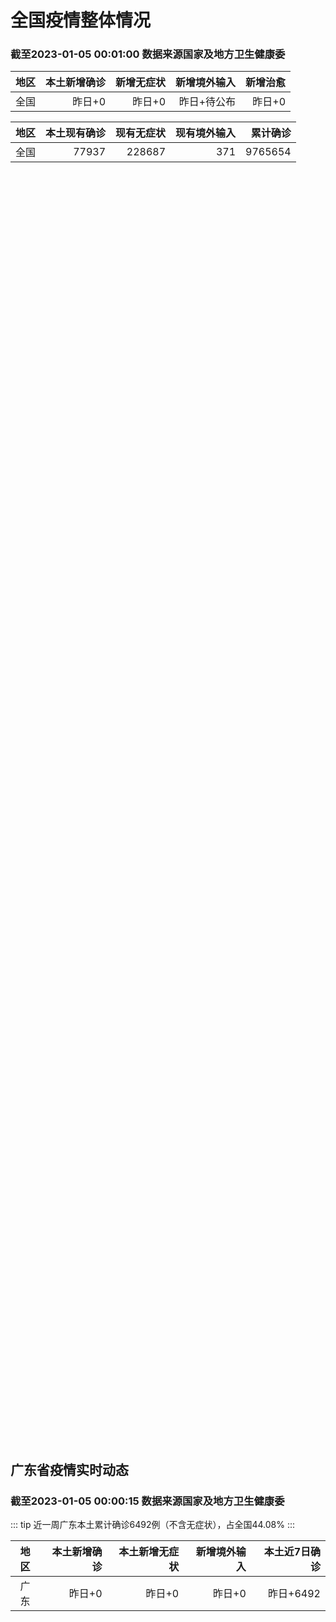 
# 全国疫情整体情况
### 截至2023-01-05 00:01:00 数据来源国家及地方卫生健康委

|地区|本土新增确诊|新增无症状|新增境外输入|新增治愈|
|:--:|---:|---:|---:|---:|
|全国|昨日+0|昨日+0|昨日+待公布|昨日+0|

|地区|本土现有确诊|现有无症状|现有境外输入|累计确诊|
|:--:|---:|---:|---:|---:|
|全国|77937|228687|371|9765654|

<ChinaMap :dataList="dataList" :title="title"/>

<div id="chinaDayModify" style="width:100%;height:500px;margin-bottom:10px;"></div>
<div id="chinaAddHistoryData" style="width:100%;height:500px;margin-bottom:10px;"></div>
<div id="chinaNowHistoryData" style="width:100%;height:500px;margin-bottom:10px;"></div>
<div id="chinaTotalHistoryData" style="width:100%;height:500px;margin-bottom:10px;"></div>


## 广东省疫情实时动态
### 截至2023-01-05 00:00:15 数据来源国家及地方卫生健康委

::: tip 近一周广东本土累计确诊6492例（不含无症状），占全国44.08%
:::

|地区|本土新增确诊|本土新增无症状|新增境外输入|本土近7日确诊|
|:--:|---:|---:|---:|---:|
|广东|昨日+0|昨日+0|昨日+0|昨日+6492|

<div id="guangdongModify" style="width:100%;height:500px;margin-bottom:10px;"></div>
<div id="guangdongTotalHistory" style="width:100%;height:500px;margin-bottom:10px;"></div>
<div id="guangzhouModifyHistory" style="width:100%;height:500px;margin-bottom:10px;"></div>


<script>
import * as echarts from 'echarts'
export default {
  data(){
    return {
      title: '新增本土确诊',
      dataList: [{name: '台湾', value: 0, addList: []},{name: '香港', value: 0, addList: []},{name: '广东', value: 0, addList: []},{name: '湖北', value: 0, addList: []},{name: '上海', value: 0, addList: []},{name: '吉林', value: 0, addList: []},{name: '四川', value: 0, addList: []},{name: '重庆', value: 0, addList: []},{name: '福建', value: 0, addList: []},{name: '海南', value: 0, addList: []},{name: '河南', value: 0, addList: []},{name: '北京', value: 0, addList: []},{name: '内蒙古', value: 0, addList: []},{name: '云南', value: 0, addList: []},{name: '浙江', value: 0, addList: []},{name: '陕西', value: 0, addList: []},{name: '黑龙江', value: 0, addList: []},{name: '山西', value: 0, addList: []},{name: '山东', value: 0, addList: []},{name: '湖南', value: 0, addList: []},{name: '江苏', value: 0, addList: []},{name: '广西', value: 0, addList: []},{name: '天津', value: 0, addList: []},{name: '辽宁', value: 0, addList: []},{name: '河北', value: 0, addList: []},{name: '澳门', value: 0, addList: []},{name: '新疆', value: 0, addList: []},{name: '江西', value: 0, addList: []},{name: '贵州', value: 0, addList: []},{name: '安徽', value: 0, addList: []},{name: '甘肃', value: 0, addList: []},{name: '西藏', value: 0, addList: []},{name: '青海', value: 0, addList: []},{name: '宁夏', value: 0, addList: []},{name: '南海诸岛', value: 0, addList: []}]
    }
  },
  mounted () {
    const themeObj = {"color":["#2ec7c9","#b6a2de","#5ab1ef","#ffb980","#d87a80","#8d98b3","#e5cf0d","#97b552","#95706d","#dc69aa","#07a2a4","#9a7fd1","#588dd5","#f5994e","#c05050","#59678c","#c9ab00","#7eb00a","#6f5553","#c14089"],"backgroundColor":"rgba(0,0,0,0)","textStyle":{},"title":{"textStyle":{"color":"#008acd"},"subtextStyle":{"color":"#aaaaaa"}},"line":{"itemStyle":{"borderWidth":1},"lineStyle":{"width":2},"symbolSize":3,"symbol":"emptyCircle","smooth":true},"radar":{"itemStyle":{"borderWidth":1},"lineStyle":{"width":2},"symbolSize":3,"symbol":"emptyCircle","smooth":true},"bar":{"itemStyle":{"barBorderWidth":0,"barBorderColor":"#ccc"}},"pie":{"itemStyle":{"borderWidth":0,"borderColor":"#ccc"}},"scatter":{"itemStyle":{"borderWidth":0,"borderColor":"#ccc"}},"boxplot":{"itemStyle":{"borderWidth":0,"borderColor":"#ccc"}},"parallel":{"itemStyle":{"borderWidth":0,"borderColor":"#ccc"}},"sankey":{"itemStyle":{"borderWidth":0,"borderColor":"#ccc"}},"funnel":{"itemStyle":{"borderWidth":0,"borderColor":"#ccc"}},"gauge":{"itemStyle":{"borderWidth":0,"borderColor":"#ccc"}},"candlestick":{"itemStyle":{"color":"#d87a80","color0":"#2ec7c9","borderColor":"#d87a80","borderColor0":"#2ec7c9","borderWidth":1}},"graph":{"itemStyle":{"borderWidth":0,"borderColor":"#ccc"},"lineStyle":{"width":1,"color":"#aaaaaa"},"symbolSize":3,"symbol":"emptyCircle","smooth":true,"color":["#2ec7c9","#b6a2de","#5ab1ef","#ffb980","#d87a80","#8d98b3","#e5cf0d","#97b552","#95706d","#dc69aa","#07a2a4","#9a7fd1","#588dd5","#f5994e","#c05050","#59678c","#c9ab00","#7eb00a","#6f5553","#c14089"],"label":{"color":"#eeeeee"}},"map":{"itemStyle":{"areaColor":"#dddddd","borderColor":"#eeeeee","borderWidth":0.5},"label":{"color":"#d87a80"},"emphasis":{"itemStyle":{"areaColor":"rgba(254,153,78,1)","borderColor":"#444","borderWidth":1},"label":{"color":"rgb(100,0,0)"}}},"geo":{"itemStyle":{"areaColor":"#dddddd","borderColor":"#eeeeee","borderWidth":0.5},"label":{"color":"#d87a80"},"emphasis":{"itemStyle":{"areaColor":"rgba(254,153,78,1)","borderColor":"#444","borderWidth":1},"label":{"color":"rgb(100,0,0)"}}},"categoryAxis":{"axisLine":{"show":true,"lineStyle":{"color":"#008acd"}},"axisTick":{"show":true,"lineStyle":{"color":"#333"}},"axisLabel":{"show":true,"color":"#333"},"splitLine":{"show":false,"lineStyle":{"color":["#eee"]}},"splitArea":{"show":false,"areaStyle":{"color":["rgba(250,250,250,0.3)","rgba(200,200,200,0.3)"]}}},"valueAxis":{"axisLine":{"show":true,"lineStyle":{"color":"#008acd"}},"axisTick":{"show":true,"lineStyle":{"color":"#333"}},"axisLabel":{"show":true,"color":"#333"},"splitLine":{"show":true,"lineStyle":{"color":["#eee"]}},"splitArea":{"show":true,"areaStyle":{"color":["rgba(250,250,250,0.3)","rgba(200,200,200,0.3)"]}}},"logAxis":{"axisLine":{"show":true,"lineStyle":{"color":"#008acd"}},"axisTick":{"show":true,"lineStyle":{"color":"#333"}},"axisLabel":{"show":true,"color":"#333"},"splitLine":{"show":true,"lineStyle":{"color":["#eee"]}},"splitArea":{"show":true,"areaStyle":{"color":["rgba(250,250,250,0.3)","rgba(200,200,200,0.3)"]}}},"timeAxis":{"axisLine":{"show":true,"lineStyle":{"color":"#008acd"}},"axisTick":{"show":true,"lineStyle":{"color":"#333"}},"axisLabel":{"show":true,"color":"#333"},"splitLine":{"show":true,"lineStyle":{"color":["#eee"]}},"splitArea":{"show":false,"areaStyle":{"color":["rgba(250,250,250,0.3)","rgba(200,200,200,0.3)"]}}},"toolbox":{"iconStyle":{"borderColor":"#2ec7c9"},"emphasis":{"iconStyle":{"borderColor":"#18a4a6"}}},"legend":{"textStyle":{"color":"#333333"}},"tooltip":{"axisPointer":{"lineStyle":{"color":"#008acd","width":"1"},"crossStyle":{"color":"#008acd","width":"1"}}},"timeline":{"lineStyle":{"color":"#008acd","width":1},"itemStyle":{"color":"#008acd","borderWidth":1},"controlStyle":{"color":"#008acd","borderColor":"#008acd","borderWidth":0.5},"checkpointStyle":{"color":"#2ec7c9","borderColor":"#2ec7c9"},"label":{"color":"#008acd"},"emphasis":{"itemStyle":{"color":"#a9334c"},"controlStyle":{"color":"#008acd","borderColor":"#008acd","borderWidth":0.5},"label":{"color":"#008acd"}}},"visualMap":{"color":["#5ab1ef","#e0ffff"]},"dataZoom":{"backgroundColor":"rgba(47,69,84,0)","dataBackgroundColor":"#efefff","fillerColor":"rgba(182,162,222,0.2)","handleColor":"#008acd","handleSize":"100%","textStyle":{"color":"#333333"}},"markPoint":{"label":{"color":"#eeeeee"},"emphasis":{"label":{"color":"#eeeeee"}}}}

    echarts.registerTheme('dark', (themeObj))

    this.chartChDay = echarts.init(document.getElementById("chinaDayModify"), "dark")
,this.chartChAdd = echarts.init(document.getElementById("chinaAddHistoryData"), "dark")
,this.chartChNow = echarts.init(document.getElementById("chinaNowHistoryData"), "dark")
,this.chartChTotal = echarts.init(document.getElementById("chinaTotalHistoryData"), "dark")
,this.chartGdMod = echarts.init(document.getElementById("guangdongModify"), "dark")
,this.chartGdTotal = echarts.init(document.getElementById("guangdongTotalHistory"), "dark")
,this.chartGzMod = echarts.init(document.getElementById("guangzhouModifyHistory"), "dark")


    const option_gd_mod = {
      title: {
        text: '广东疫情新增趋势（人）'
      },
      tooltip: {
        trigger: 'axis',
        axisPointer: {
          type: 'cross',
          label: {
            backgroundColor: '#6a7985'
          }
        }
      },
      legend: {
        top: 20,
        data: [{name: '本土新增确诊',icon: 'rect'}, {name: '本土新增无症状',icon: 'rect'},{name: '新增境外输入',icon: 'rect'}]
      },
      grid: {
        left: '3%',
        right: '4%',
        bottom: '3%',
        containLabel: true
      },
      toolbox: {
        feature: {
          saveAsImage: {}
        }
      },
      xAxis: {
        type: 'category',
        boundaryGap: false,
        data: []
      },
      yAxis: {
        type: 'value'
      },
      series: [
        {
          name: '本土新增确诊',
          type: 'line',
          areaStyle: {},
          emphasis: {
            focus: 'series'
          },
          data: []
        },
        {
          name: '本土新增无症状',
          type: 'line',
          areaStyle: {},
          emphasis: {
            focus: 'series'
          },
          data: []
        },
        {
          name: '新增境外输入',
          type: 'line',
          areaStyle: {},
          emphasis: {
            focus: 'series'
          },
          data: []
        }
      ]
    };

    const option_gd_total = {
      title: {
        text: '广东疫情概览（人）'
      },
      tooltip: {
        trigger: 'axis',
        axisPointer: {
          type: 'cross',
          label: {
            backgroundColor: '#6a7985'
          }
        }
      },
      legend: {
        top: 20,
        data: [{name: '累计确诊',icon: 'rect'},{name: '累计治愈',icon: 'rect'}]
      },
      grid: {
        left: '3%',
        right: '4%',
        bottom: '3%',
        containLabel: true
      },
      toolbox: {
        feature: {
          saveAsImage: {}
        }
      },
      xAxis: {
        type: 'category',
        boundaryGap: false,
        data: ["02.02","02.03","02.04","02.05","02.06","02.07","02.08","02.09","02.10","02.11","02.12","02.13","02.14","02.15","02.16","02.17","02.18","02.19","02.20","02.21","02.22","02.23","02.24","02.25","02.26","02.27","02.28","03.01","03.02","03.03","03.04","03.05","03.06","03.07","03.08","03.09","03.10","03.11","03.12","03.13","03.14","03.15","03.16","03.17","03.18","03.19","03.20","03.21","03.22","03.23","03.24","03.25","03.26","03.27","03.28","03.29","03.30","03.31","04.01",]
      },
      yAxis: {
        type: 'value'
      },
      series: [
        {
          name: '累计确诊',
          type: 'line',
          areaStyle: {},
          emphasis: {
            focus: 'series'
          },
          data: [84287,84287,84287,84287,84287,84287,84287,84287,84287,84287,84287,84287,84287,84287,84287,84287,84287,84287,84287,84287,84287,84287,84287,84287,84287,84287,84287,84287,84287,84287,84287,84287,84287,84287,84287,84287,84287,84287,84287,84287,84287,84287,84287,84287,84287,84287,84287,84287,84287,84287,84287,84287,84287,84287,84287,84287,84287,84287,84287,]
        },
        {
          name: '累计治愈',
          type: 'line',
          areaStyle: {},
          emphasis: {
            focus: 'series'
          },
          data: [51366,51366,51366,51366,51366,51366,51366,51366,51366,51366,51366,51366,51366,51366,51366,51366,51366,51366,51366,51366,51366,51366,51366,51366,51366,51366,51366,51366,51366,51366,51366,51366,51366,51366,51366,51366,51366,51366,51366,51366,51366,51366,51366,51366,51366,51366,51366,51366,51366,51366,51366,51366,51366,51366,51366,51366,51366,51366,51366,]
        }
      ]
    };

    const option_gz_mod = {
      title: {
        text: '广州疫情新增趋势（人）'
      },
      tooltip: {
        trigger: 'axis',
        axisPointer: {
          type: 'cross',
          label: {
            backgroundColor: '#6a7985'
          }
        }
      },
      legend: {
        top: 20,
        data: [{name: '本土新增确诊',icon: 'rect'},{name: '本土新增无症状',icon: 'rect'}]
      },
      grid: {
        left: '3%',
        right: '4%',
        bottom: '3%',
        containLabel: true
      },
      toolbox: {
        feature: {
          saveAsImage: {}
        }
      },
      xAxis: {
        type: 'category',
        boundaryGap: false,
        data: []
      },
      yAxis: {
        type: 'value'
      },
      series: [
        {
          name: '本土新增确诊',
          type: 'line',
          areaStyle: {},
          emphasis: {
            focus: 'series'
          },
          data: []
        },
        {
          name: '本土新增无症状',
          type: 'line',
          areaStyle: {},
          emphasis: {
            focus: 'series'
          },
          data: []
        }
      ]
    };

    const option_ch_day  = {
      series: [
        {
          type: 'treemap',
          data: [
            {
              name: '本土新增确诊昨日+0',
              value: 1,
            },
            {
              name: '新增无症状昨日+0',
              value: 1,
            },
            {
              name: '新增境外输入昨日+待公布',
              value: 1,
            },
            {
              name: '新增治愈昨日+0',
              value: 1,
            },
          ]
        }
      ]
    };

    const option_ch_add = {
      title: {
        text: '新增疫情整体走势'
      },
      tooltip: {
        trigger: 'axis',
        axisPointer: {
          type: 'cross',
          label: {
            backgroundColor: '#6a7985'
          }
        }
      },
      legend: {
        top: 20,
        data: [{name: '本土确诊',icon: 'rect'}, {name: '无症状感染',icon: 'rect'},{name: '新增境外输入',icon: 'rect'}]
      },
      grid: {
        left: '3%',
        right: '4%',
        bottom: '3%',
        containLabel: true
      },
      toolbox: {
        feature: {
          saveAsImage: {}
        }
      },
      xAxis: {
        type: 'category',
        boundaryGap: false,
        data: []
      },
      yAxis: {
        type: 'value'
      },
      series: [
        {
          name: '本土确诊',
          type: 'line',
          areaStyle: {},
          emphasis: {
            focus: 'series'
          },
          data: []
        },
        {
          name: '无症状感染',
          type: 'line',
          areaStyle: {},
          emphasis: {
            focus: 'series'
          },
          data: []
        },
        {
          name: '新增境外输入',
          type: 'line',
          areaStyle: {},
          emphasis: {
            focus: 'series'
          },
          data: []
        }
      ]
    };

    const option_ch_now = {
      title: {
        text: '现有疫情整体走势'
      },
      tooltip: {
        trigger: 'axis',
        axisPointer: {
          type: 'cross',
          label: {
            backgroundColor: '#6a7985'
          }
        }
      },
      legend: {
        top: 20,
        data: [{name: '本土确诊',icon: 'rect'}, {name: '无症状感染',icon: 'rect'},{name: '新增境外输入',icon: 'rect'}]
      },
      grid: {
        left: '3%',
        right: '4%',
        bottom: '3%',
        containLabel: true
      },
      toolbox: {
        feature: {
          saveAsImage: {}
        }
      },
      xAxis: {
        type: 'category',
        boundaryGap: false,
        data: ["02.02","02.03","02.04","02.05","02.06","02.07","02.08","02.09","02.10","02.11","02.12","02.13","02.14","02.15","02.16","02.17","02.18","02.19","02.20","02.21","02.22","02.23","02.24","02.25","02.26","02.27","02.28","03.01","03.02","03.03","03.04","03.05","03.06","03.07","03.08","03.09","03.10","03.11","03.12","03.13","03.14","03.15","03.16","03.17","03.18","03.19","03.20","03.21","03.22","03.23","03.24","03.25","03.26","03.27","03.28","03.29","03.30","03.31","04.01",]
      },
      yAxis: {
        type: 'value'
      },
      series: [
        {
          name: '本土确诊',
          type: 'line',
          areaStyle: {},
          emphasis: {
            focus: 'series'
          },
          data: [77937,77937,77937,77937,77937,77937,77937,77937,77937,77937,77937,77937,77937,77937,77937,77937,77937,77937,77937,77937,77937,77937,77937,77937,77937,77937,77937,77937,77937,77937,77937,77937,77937,77937,77937,77937,77937,77937,77937,77937,77937,77937,77937,77937,77937,77937,77937,77937,77937,77937,77937,77937,77937,77937,77937,77937,77937,77937,77937,]
        },
        {
          name: '无症状感染',
          type: 'line',
          areaStyle: {},
          emphasis: {
            focus: 'series'
          },
          data: [371,371,371,371,371,371,371,371,371,371,371,371,371,371,371,371,371,371,371,371,371,371,371,371,371,371,371,371,371,371,371,371,371,371,371,371,371,371,371,371,371,371,371,371,371,371,371,371,371,371,371,371,371,371,371,371,371,371,371,]
        },
        {
          name: '新增境外输入',
          type: 'line',
          areaStyle: {},
          emphasis: {
            focus: 'series'
          },
          data: [228687,228687,228687,228687,228687,228687,228687,228687,228687,228687,228687,228687,228687,228687,228687,228687,228687,228687,228687,228687,228687,228687,228687,228687,228687,228687,228687,228687,228687,228687,228687,228687,228687,228687,228687,228687,228687,228687,228687,228687,228687,228687,228687,228687,228687,228687,228687,228687,228687,228687,228687,228687,228687,228687,228687,228687,228687,228687,228687,]
        }
      ]
    };

    const option_ch_total = {
      title: {
        text: '累计疫情整体走势'
      },
      tooltip: {
        trigger: 'axis',
        axisPointer: {
          type: 'cross',
          label: {
            backgroundColor: '#6a7985'
          }
        }
      },
      legend: {
        top: 20,
        data: [{name: '确诊(含港澳台)', con: 'rect'}, {name: '死亡(含港澳台)',icon: 'rect'}]
      },
      grid: {
        left: '3%',
        right: '4%',
        bottom: '3%',
        containLabel: true
      },
      toolbox: {
        feature: {
          saveAsImage: {}
        }
      },
      xAxis: {
        type: 'category',
        boundaryGap: false,
        data: ["02.02","02.03","02.04","02.05","02.06","02.07","02.08","02.09","02.10","02.11","02.12","02.13","02.14","02.15","02.16","02.17","02.18","02.19","02.20","02.21","02.22","02.23","02.24","02.25","02.26","02.27","02.28","03.01","03.02","03.03","03.04","03.05","03.06","03.07","03.08","03.09","03.10","03.11","03.12","03.13","03.14","03.15","03.16","03.17","03.18","03.19","03.20","03.21","03.22","03.23","03.24","03.25","03.26","03.27","03.28","03.29","03.30","03.31","04.01",]
      },
      yAxis: {
        type: 'value'
      },
      series: [
        {
          name: '确诊(含港澳台)',
          type: 'line',
          areaStyle: {},
          emphasis: {
            focus: 'series'
          },
          data: [9765654,9765654,9765654,9765654,9765654,9765654,9765654,9765654,9765654,9765654,9765654,9765654,9765654,9765654,9765654,9765654,9765654,9765654,9765654,9765654,9765654,9765654,9765654,9765654,9765654,9765654,9765654,9765654,9765654,9765654,9765654,9765654,9765654,9765654,9765654,9765654,9765654,9765654,9765654,9765654,9765654,9765654,9765654,9765654,9765654,9765654,9765654,9765654,9765654,9765654,9765654,9765654,9765654,9765654,9765654,9765654,9765654,9765654,9765654,]
        },
        {
          name: '死亡(含港澳台)',
          type: 'line',
          areaStyle: {},
          emphasis: {
            focus: 'series'
          },
          data: [28939,28939,28939,28939,28939,28939,28939,28939,28939,28939,28939,28939,28939,28939,28939,28939,28939,28939,28939,28939,28939,28939,28939,28939,28939,28939,28939,28939,28939,28939,28939,28939,28939,28939,28939,28939,28939,28939,28939,28939,28939,28939,28939,28939,28939,28939,28939,28939,28939,28939,28939,28939,28939,28939,28939,28939,28939,28939,28939,]
        }
      ]
    };

    this.chartGdMod.setOption(option_gd_mod);
    this.chartGdTotal.setOption(option_gd_total);
    this.chartGzMod.setOption(option_gz_mod);
    this.chartChDay.setOption(option_ch_day);
    this.chartChAdd.setOption(option_ch_add);
    this.chartChNow.setOption(option_ch_now);
    this.chartChTotal.setOption(option_ch_total);

    window.onresize = () => {
      this.chartGdMod.resize()
      this.chartGdTotal.resize()
      this.chartGzMod.resize()
      this.chartChDay.resize()
      this.chartChAdd.resize()
      this.chartChNow.resize()
      this.chartChTotal.resize()
    }
  }
}
</script>

## 广东省各地区疫情情况

::: danger 0个中高风险地区
:::

|地区|本土新增确诊|本土新增无症状|本土近7日确诊|中高风险地区|
|:--:|---:|---:|---:|---:|
|广州|0|0|+3023|0|
|汕头|0|0|+514|0|
|深圳|0|0|+480|0|
|云浮|0|0|+320|0|
|惠州|0|0|+302|0|
|佛山|0|0|+258|0|
|潮州|0|0|+253|0|
|中山|0|0|+210|0|
|珠海|0|0|+207|0|
|阳江|0|0|+195|0|
|湛江|0|0|+139|0|
|茂名|0|0|+120|0|
|江门|0|0|+111|0|
|肇庆|0|0|+69|0|
|梅州|0|0|+62|0|
|韶关|0|0|+61|0|
|汕尾|0|0|+55|0|
|清远|0|0|+43|0|
|东莞|0|0|+35|0|
|河源|0|0|+19|0|
|揭阳|0|0|+16|0|
|未公布来源|0|0|0|0|


## 广东疫情热点动态

  
### 04-01 08:30
::: tip 广州市近期流感疫苗接种点公布
近期，“甲流”狂飙，频频登上社交媒体的热门榜单，多地出现学校因流感而停课的现象。为进一步做好流感疫苗接种服务工作，广州市疾病预防控制中心梳理汇总了全市11个区目前开展流感疫苗接种的地点。现将最新的流感...

广州日报

[阅读全文](https://view.inews.qq.com/a/20230331A0673B00?uid=100162862382&shareto=wx&devid=6B867A79-89E7-4FEF-A3B8-FCBF7F356E49&qimei=5e1231f5-e69a-46f0-b45d-19c7cb333211&qs_signature=AAwbzRI5SZYMTrgeWh8LMKjxyjBj9LOh4essber5M1Zm0yafAVqueCuUPDH2XXkvOI0dDusAyi3vjaLJ6IYBHInfR%2FijkR%2FGuR%2BYLPpICcU8izMha92yNa32J5m7%2BA%3D%3D&appver=15.5_qqnews_7.1.00#)
:::

### 03-31 18:27
::: tip 惠州机场全面恢复至疫情前水平，今日迎来惠州—南宁航线首航
南都讯：截至3月30日，惠州机场三大生产指标已全面恢复到疫情前水平，其中输送旅客超过53万人次、实现货邮1606吨、起降航班4559架次，同比2019年同期分别恢复至100%、104%、109%。特别...

南方都市报

[阅读全文](https://h5.baike.qq.com/mobile/landing.html?docid=20230331A07YYE00&isNews=1&adtag=wxjk.yqssc.yqdt)
:::

### 03-31 12:12
::: tip 禽流感或成新的大流行毒株来源，鸟类是天然宿主
“下一次席卷人类的大流行病可能是由一种在动物身上制造的新流感病毒株引起的，而人类对这种病毒几乎没有免疫力。”通过分析了近五十年的动物流感记录，中国和澳大利亚两国科学家得出了这一共同结论。...

羊城派

[阅读全文](https://view.inews.qq.com/a/20230331A03LF000?&chlid=mine_subscribe&uid=101705948131#)
:::

### 03-31 08:03
::: tip 多地中小学因流感停课！流感家庭护理指南，家长必读
近来，
“流感”多次冲进热搜，
成了很多市民朋友关注的热点。
虽然，根据最新的中国疾控中心流感监测周报，南方省份流感病毒检测阳性率上升趋缓，北方省份持续下降。但目前仍然是流感的高发期，多地中小学因流感...

广州荔湾发布

[阅读全文](https://view.inews.qq.com/a/20230331A00ZRX00?uid=101705948131&chlid=_qqnews_custom_search_pictext#)
:::

### 03-30 09:23
::: tip 广东发现H3N8禽流感病例，第三次跨物种到人意味着什么？
3月26日，广东省疾控中心官网发布消息，中山市报告了1例H3N8病例，中国疾控中心对病例标本复核检测，结果为H3N8禽流感病毒核酸阳性。...

医学界

[阅读全文](https://view.inews.qq.com/a/20230329A094M500?uid=100188415180&chlid=news_news_antip#)
:::

### 03-30 09:07
::: tip 儿科门急诊量半月增一倍 广州医生：甲流仍在流行，小心预防
2月以来，甲流在多地引发感染高峰，在广州，这一波甲流感染是否还在持续？3月29日，广医三院黄埔院区儿科副主任医师谢丽春介绍，3月中旬之后，甲流患儿明显增多，儿科门急诊量比平日增加一倍，目前就诊量仍在增...

南方都市报

[阅读全文](https://view.inews.qq.com/a/20230329A0785000?uid=101705948131&chlid=_qqnews_custom_search_pictext#)
:::

### 03-29 14:28
::: tip 广东中山市报告1例H3N8禽流感病例，专家：人和人之间传播力非常弱
“H3N8属于禽流感中甲流的一个亚型，临床特点和目前流行的甲流非常相似，病人会出现发热、全身酸痛等症状，部分人还会出现上呼吸道症状，如说咽痛、鼻塞、流涕等。”云南省第一人民医院感染性疾病与肝病科副主任...

人民日报健康客户端

[阅读全文](https://view.inews.qq.com/a/20230329A04HSR00?&chlid=mine_subscribe&uid=101705948131#)
:::

### 03-29 14:01
::: tip 中山市发现1例H3N8禽流感病例，H3N8病毒是什么？
文/羊城晚报全媒体记者 张华3月26日，广东省疾控中心通报，中山市报告1例H3N8病例。病例为女性，56岁，既往有多发性骨髓瘤等基础病史，发病前有活禽暴露史，家周边有野禽活动史。中国疾控中心对病例标本...

羊城派

[阅读全文](https://h5.baike.qq.com/mobile/landing.html?docid=20230329A048RN00&isNews=1&adtag=wxjk.yqssc.yqdt)
:::

### 03-29 09:18
::: tip 阳性！广东一地报告1例H3N8禽流感病例
根据广东省疾病预防控制中心消息，广东省中山市报告1例H3N8病例，病例为女性，56岁，既往有多发性骨髓瘤等基础病史，发病前有活禽暴露史，家周边有野禽活动史。中国疾控中心对病例标本复核检测，结果为H3N...

都市快报橙柿互动

[阅读全文](https://view.inews.qq.com/a/20230329A00KZI00?uid=101705948131&chlid=_qqnews_custom_search_pictext#)
:::

### 03-29 09:17
::: tip 深圳首个闲置核酸采样亭“转岗”暖蜂驿站
近日，西乡街道流塘社区把闲置的核酸采样亭进行改造升级，变身为供环卫工人、快递小哥休息歇脚的“暖蜂驿站”。升级后的小亭子被收拾得干净明亮，曾经的操作台被改造成了小桌，亭内空调、微波炉、冰箱等电器和生活设...

南方都市报

[阅读全文](https://view.inews.qq.com/a/20230328A04UVM00?&chlid=mine_subscribe&uid=101705948131#)
:::


## 广州疫情热点动态

  
### 04-01 08:30
::: tip 广州市近期流感疫苗接种点公布
近期，“甲流”狂飙，频频登上社交媒体的热门榜单，多地出现学校因流感而停课的现象。为进一步做好流感疫苗接种服务工作，广州市疾病预防控制中心梳理汇总了全市11个区目前开展流感疫苗接种的地点。现将最新的流感...

广州日报

[阅读全文](https://view.inews.qq.com/a/20230331A0673B00?uid=100162862382&shareto=wx&devid=6B867A79-89E7-4FEF-A3B8-FCBF7F356E49&qimei=5e1231f5-e69a-46f0-b45d-19c7cb333211&qs_signature=AAwbzRI5SZYMTrgeWh8LMKjxyjBj9LOh4essber5M1Zm0yafAVqueCuUPDH2XXkvOI0dDusAyi3vjaLJ6IYBHInfR%2FijkR%2FGuR%2BYLPpICcU8izMha92yNa32J5m7%2BA%3D%3D&appver=15.5_qqnews_7.1.00#)
:::

### 03-31 18:27
::: tip 惠州机场全面恢复至疫情前水平，今日迎来惠州—南宁航线首航
南都讯：截至3月30日，惠州机场三大生产指标已全面恢复到疫情前水平，其中输送旅客超过53万人次、实现货邮1606吨、起降航班4559架次，同比2019年同期分别恢复至100%、104%、109%。特别...

南方都市报

[阅读全文](https://h5.baike.qq.com/mobile/landing.html?docid=20230331A07YYE00&isNews=1&adtag=wxjk.yqssc.yqdt)
:::

### 03-31 12:12
::: tip 禽流感或成新的大流行毒株来源，鸟类是天然宿主
“下一次席卷人类的大流行病可能是由一种在动物身上制造的新流感病毒株引起的，而人类对这种病毒几乎没有免疫力。”通过分析了近五十年的动物流感记录，中国和澳大利亚两国科学家得出了这一共同结论。...

羊城派

[阅读全文](https://view.inews.qq.com/a/20230331A03LF000?&chlid=mine_subscribe&uid=101705948131#)
:::

### 03-31 08:03
::: tip 多地中小学因流感停课！流感家庭护理指南，家长必读
近来，
“流感”多次冲进热搜，
成了很多市民朋友关注的热点。
虽然，根据最新的中国疾控中心流感监测周报，南方省份流感病毒检测阳性率上升趋缓，北方省份持续下降。但目前仍然是流感的高发期，多地中小学因流感...

广州荔湾发布

[阅读全文](https://view.inews.qq.com/a/20230331A00ZRX00?uid=101705948131&chlid=_qqnews_custom_search_pictext#)
:::

### 03-30 09:23
::: tip 广东发现H3N8禽流感病例，第三次跨物种到人意味着什么？
3月26日，广东省疾控中心官网发布消息，中山市报告了1例H3N8病例，中国疾控中心对病例标本复核检测，结果为H3N8禽流感病毒核酸阳性。...

医学界

[阅读全文](https://view.inews.qq.com/a/20230329A094M500?uid=100188415180&chlid=news_news_antip#)
:::

### 03-30 09:07
::: tip 儿科门急诊量半月增一倍 广州医生：甲流仍在流行，小心预防
2月以来，甲流在多地引发感染高峰，在广州，这一波甲流感染是否还在持续？3月29日，广医三院黄埔院区儿科副主任医师谢丽春介绍，3月中旬之后，甲流患儿明显增多，儿科门急诊量比平日增加一倍，目前就诊量仍在增...

南方都市报

[阅读全文](https://view.inews.qq.com/a/20230329A0785000?uid=101705948131&chlid=_qqnews_custom_search_pictext#)
:::

### 03-29 14:28
::: tip 广东中山市报告1例H3N8禽流感病例，专家：人和人之间传播力非常弱
“H3N8属于禽流感中甲流的一个亚型，临床特点和目前流行的甲流非常相似，病人会出现发热、全身酸痛等症状，部分人还会出现上呼吸道症状，如说咽痛、鼻塞、流涕等。”云南省第一人民医院感染性疾病与肝病科副主任...

人民日报健康客户端

[阅读全文](https://view.inews.qq.com/a/20230329A04HSR00?&chlid=mine_subscribe&uid=101705948131#)
:::

### 03-29 14:01
::: tip 中山市发现1例H3N8禽流感病例，H3N8病毒是什么？
文/羊城晚报全媒体记者 张华3月26日，广东省疾控中心通报，中山市报告1例H3N8病例。病例为女性，56岁，既往有多发性骨髓瘤等基础病史，发病前有活禽暴露史，家周边有野禽活动史。中国疾控中心对病例标本...

羊城派

[阅读全文](https://h5.baike.qq.com/mobile/landing.html?docid=20230329A048RN00&isNews=1&adtag=wxjk.yqssc.yqdt)
:::

### 03-29 09:18
::: tip 阳性！广东一地报告1例H3N8禽流感病例
根据广东省疾病预防控制中心消息，广东省中山市报告1例H3N8病例，病例为女性，56岁，既往有多发性骨髓瘤等基础病史，发病前有活禽暴露史，家周边有野禽活动史。中国疾控中心对病例标本复核检测，结果为H3N...

都市快报橙柿互动

[阅读全文](https://view.inews.qq.com/a/20230329A00KZI00?uid=101705948131&chlid=_qqnews_custom_search_pictext#)
:::

### 03-29 09:17
::: tip 深圳首个闲置核酸采样亭“转岗”暖蜂驿站
近日，西乡街道流塘社区把闲置的核酸采样亭进行改造升级，变身为供环卫工人、快递小哥休息歇脚的“暖蜂驿站”。升级后的小亭子被收拾得干净明亮，曾经的操作台被改造成了小桌，亭内空调、微波炉、冰箱等电器和生活设...

南方都市报

[阅读全文](https://view.inews.qq.com/a/20230328A04UVM00?&chlid=mine_subscribe&uid=101705948131#)
:::

